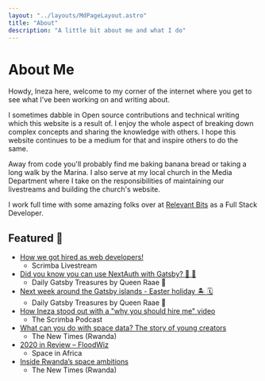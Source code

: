 ```yaml
---
layout: "../layouts/MdPageLayout.astro"
title: "About"
description: "A little bit about me and what I do"
---
```


# About Me

Howdy, Ineza here, welcome to my corner of the internet where you get
to see what I've been working on and writing about.

I sometimes dabble in Open source contributions and technical writing which
this website is a result of. I enjoy the whole aspect of breaking down complex
concepts and sharing the knowledge with others. I hope this website continues
to be a medium for that and inspire others to do the same.

Away from code you'll probably find me baking banana bread or taking a long walk
by the Marina. I also serve at my local church in the Media Department
where I take on the responsibilities of maintaining our livestreams and building the church's website.

I work full time with some amazing folks over at [Relevant Bits](https://relevantbits.com/)
as a Full Stack Developer.

## Featured 📰

- [How we got hired as web developers!](https://www.youtube.com/watch?v=W_HLGoRDAN4)
  - Scrimba Livestream
- [Did you know you can use NextAuth with Gatsby? 🔐 👤](https://queen.raae.codes/emails/2022-09-09-nextauth/)
  - Daily Gatsby Treasures by Queen Raae 👑
- [Next week around the Gatsby islands - Easter holiday 🏝 🗓](https://queen.raae.codes/emails/2022-04-08-easter/)
  - Daily Gatsby Treasures by Queen Raae 👑
- [How Ineza stood out with a "why you should hire me" video](https://scrimba.com/podcast/how-ineza-stood-out-with-a-why-you-should-hire-me-video/)
  - The Scrimba Podcast
- [What can you do with space data? The story of young creators](https://www.newtimes.co.rw/news/what-can-you-do-space-data-story-young-creators)
  - The New Times (Rwanda)
- [2020 in Review – FloodWiz](https://africanews.space/2020-in-review-floodwiz/)
  - Space in Africa
- [Inside Rwanda’s space ambitions](https://www.newtimes.co.rw/news/inside-rwandas-space-ambitions)
  - The New Times (Rwanda)
